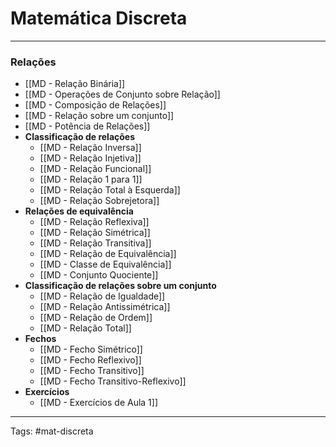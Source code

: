 # Matemática Discreta
---

### Relações

- [[MD - Relação Binária]]
- [[MD - Operações de Conjunto sobre Relação]]
- [[MD - Composição de Relações]]
- [[MD - Relação sobre um conjunto]]
- [[MD - Potência de Relações]]
- **Classificação de relações**
	- [[MD - Relação Inversa]]
	- [[MD - Relação Injetiva]]
	- [[MD - Relação Funcional]]
	- [[MD - Relação 1 para 1]]
	- [[MD - Relação Total à Esquerda]]
	- [[MD - Relação Sobrejetora]]	
- **Relações de equivalência**
	- [[MD - Relação Reflexiva]]
	- [[MD - Relação Simétrica]]
	- [[MD - Relação Transitiva]]
	- [[MD - Relação de Equivalência]]
	- [[MD - Classe de Equivalência]]
	- [[MD - Conjunto Quociente]]
- **Classificação de relações sobre um conjunto**
	- [[MD - Relação de Igualdade]]
	- [[MD - Relação Antissimétrica]]
	- [[MD - Relação de Ordem]]
	- [[MD - Relação Total]]
- **Fechos**
	- [[MD - Fecho Simétrico]]
	- [[MD - Fecho Reflexivo]]
	- [[MD - Fecho Transitivo]]
	- [[MD - Fecho Transitivo-Reflexivo]]
- **Exercícios**
	- [[MD - Exercícios de Aula 1]]


---

Tags: #mat-discreta 